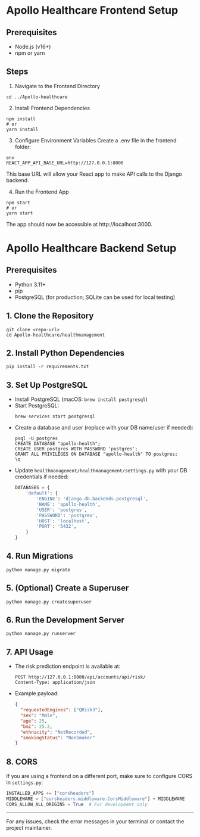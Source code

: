 # Apollo Healthcare Frontend Setup

## Prerequisites

- Node.js (v16+)
- npm or yarn

## Steps

1. Navigate to the Frontend Directory

```
cd ../Apollo-healthcare
```

2. Install Frontend Dependencies

```
npm install
# or
yarn install
```

3. Configure Environment Variables
   Create a .env file in the frontend folder:

```
env
REACT_APP_API_BASE_URL=http://127.0.0.1:8000
```

This base URL will allow your React app to make API calls to the Django backend.

4. Run the Frontend App

```
npm start
# or
yarn start
```

The app should now be accessible at http://localhost:3000.

# Apollo Healthcare Backend Setup

## Prerequisites

- Python 3.11+
- pip
- PostgreSQL (for production; SQLite can be used for local testing)

## 1. Clone the Repository

```
git clone <repo-url>
cd Apollo-healthcare/healthmanagement
```

## 2. Install Python Dependencies

```
pip install -r requirements.txt
```

## 3. Set Up PostgreSQL

- Install PostgreSQL (macOS: `brew install postgresql`)
- Start PostgreSQL:
  ```
  brew services start postgresql
  ```
- Create a database and user (replace with your DB name/user if needed):
  ```
  psql -U postgres
  CREATE DATABASE "apollo-health";
  CREATE USER postgres WITH PASSWORD 'postgres';
  GRANT ALL PRIVILEGES ON DATABASE "apollo-health" TO postgres;
  \q
  ```
- Update `healthmanagement/healthmanagement/settings.py` with your DB credentials if needed:
  ```python
  DATABASES = {
      'default': {
          'ENGINE': 'django.db.backends.postgresql',
          'NAME': 'apollo-health',
          'USER': 'postgres',
          'PASSWORD': 'postgres',
          'HOST': 'localhost',
          'PORT': '5432',
      }
  }
  ```

## 4. Run Migrations

```
python manage.py migrate
```

## 5. (Optional) Create a Superuser

```
python manage.py createsuperuser
```

## 6. Run the Development Server

```
python manage.py runserver
```

## 7. API Usage

- The risk prediction endpoint is available at:
  ```
  POST http://127.0.0.1:8000/api/accounts/api/risk/
  Content-Type: application/json
  ```
- Example payload:
  ```json
  {
    "requestedEngines": ["QRisk3"],
    "sex": "Male",
    "age": 25,
    "bmi": 25.2,
    "ethnicity": "NotRecorded",
    "smokingStatus": "NonSmoker"
  }
  ```

## 8. CORS

If you are using a frontend on a different port, make sure to configure CORS in `settings.py`:

```python
INSTALLED_APPS += ["corsheaders"]
MIDDLEWARE = ["corsheaders.middleware.CorsMiddleware"] + MIDDLEWARE
CORS_ALLOW_ALL_ORIGINS = True  # For development only
```

---

For any issues, check the error messages in your terminal or contact the project maintainer.

